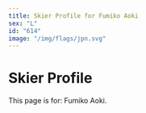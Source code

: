 ```yaml
---
title: Skier Profile for Fumiko Aoki
sex: "L"
id: "614"
image: "/img/flags/jpn.svg" 
---
```


# Skier Profile

This page is for: Fumiko Aoki.
    